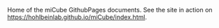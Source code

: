 Home of the miCube GithubPages documents. See the site in action on https://hohlbeinlab.github.io/miCube/index.html. 
